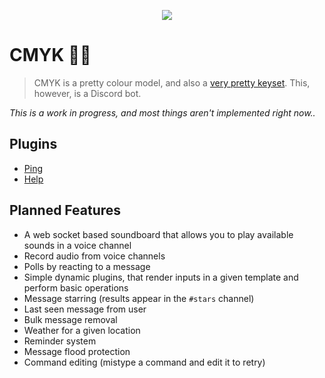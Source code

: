 <p align="center">
  <img src='https://d.pr/i/NcfPDt/5LjTzdr5.png' />
  <h1>CMYK 👨‍🎨</h1>
</p>

> CMYK is a pretty colour model, and also a [very pretty keyset](http://d.pr/i/3KEMFN/3vyntih8). This, however, is a Discord bot.

*This is a work in progress, and most things aren't implemented right now..*

## Plugins
* [Ping](./plugins/ping/index.js)
* [Help](./plugins/help/index.js)

## Planned Features
* A web socket based soundboard that allows you to play available sounds in a voice channel
* Record audio from voice channels
* Polls by reacting to a message
* Simple dynamic plugins, that render inputs in a given template and perform basic operations
* Message starring (results appear in the `#stars` channel)
* Last seen message from user
* Bulk message removal
* Weather for a given location
* Reminder system
* Message flood protection
* Command editing (mistype a command and edit it to retry)